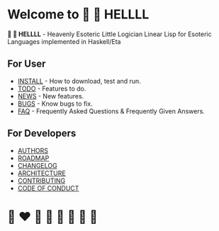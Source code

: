 # Welcome to 🚒 🍳 HELLLL

**🚒 🍳 HELLLL** - Heavenly Esoteric Little Logician Linear Lisp for Esoteric Languages implemented in Haskell/Eta

## For User
* [INSTALL](INSTALL.md) - How to download, test and run.
* [TODO](TODO.md) - Features to do.
* [NEWS](NEWS.md) - New features.
* [BUGS](BUGS.md) - Know bugs to fix.
* [FAQ](FAQ.md) -  Frequently Asked Questions & Frequently Given Answers.

## For Developers

* [AUTHORS](AUTHORS.md)
* [ROADMAP](ROADMAP.md)
* [CHANGELOG](CHANGELOG.md)
* [ARCHITECTURE](ARCHITECTURE.md)
* [CONTRIBUTING](CONTRIBUTING.md)
* [CODE OF CONDUCT](CODE_OF_CONDUCT.md)

# 🌈 ❤️ 💛 💚 💙 🤍 🖤 🦄
